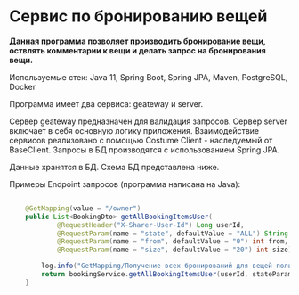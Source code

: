 # Сервис по бронированию вещей

**Данная программа позволяет производить бронирование вещи, оствлять комментарии к вещи и делать запрос на бронирования вещи.**

Используемые стек: Java 11, Spring Boot, Spring JPA, Maven, PostgreSQL, Docker

Программа имеет два сервиса: geateway и server.

Сервер geateway предназначен для валидация запросов. 
Сервер server включает в себя основную логику приложения.
Взаимодействие сервисов реализовано с помощью Сostume Client - наследуемый от BaseClient.
Запросы в БД производятся с использованием Spring JPA.

Данные хранятся в БД. Схема БД представлена ниже.


Примеры Endpoint запросов (программа написана на Java):

```java

    @GetMapping(value = "/owner")
    public List<BookingDto> getAllBookingItemsUser(
            @RequestHeader("X-Sharer-User-Id") Long userId,
            @RequestParam(name = "state", defaultValue = "ALL") String stateParam,
            @RequestParam(name = "from", defaultValue = "0") int from,
            @RequestParam(name = "size", defaultValue = "20") int size) {

        log.info("GetMapping/Получение всех бронирований для вещей пользователя с id: " + userId);
        return bookingService.getAllBookingItemsUser(userId, stateParam, from, size);
    }
```
